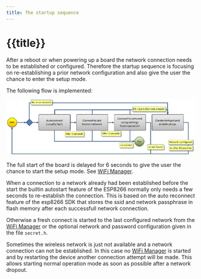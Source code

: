 ```yaml
---
title: The startup sequence
---
```


# {{title}}

After a reboot or when powering up a board the network connection needs to be established or configured. Therefore the startup sequence is focusing on  re-establishing a prior network configuration and also give the user the chance to enter the setup mode.

The following flow is implemented:

![startupnetflow.png](/startupnetflow.png)

The full start of the board is delayed for 6 seconds to give the user the chance to start the setup mode. See [WiFi Manager](/wifimanager.md).

When a connection to a network already had been established before the start the builtin autostart feature of the ESP8266 normally only needs a few seconds to re-establish the connection. This is based on the auto reconnect feature of the esp8266 SDK that stores the ssid and network passphrase in flash memory after each successfull network connection.

Otherwise a fresh connect is started to the last configured network from the  [WiFi Manager](/wifimanager.md) or the optional network and password configuration given in the file `secret.h`.

Sometimes the wireless network is just not available and a network connection can not be established. In this case no [WiFi Manager](/wifimanager.md) is started and by restarting the device another connection attempt will be made. This allows starting normal operation mode as soon as possible after a network dropout.


